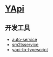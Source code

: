 # [YApi](https://yapi.baidu.com/)

## 开发工具

- [auto-service](https://github.com/gogoyqj/auto-service)
- [sm2tsservice](https://github.com/gogoyqj/sm2tsservice)
- [yapi-to-typescript](https://github.com/fjc0k/yapi-to-typescript)
